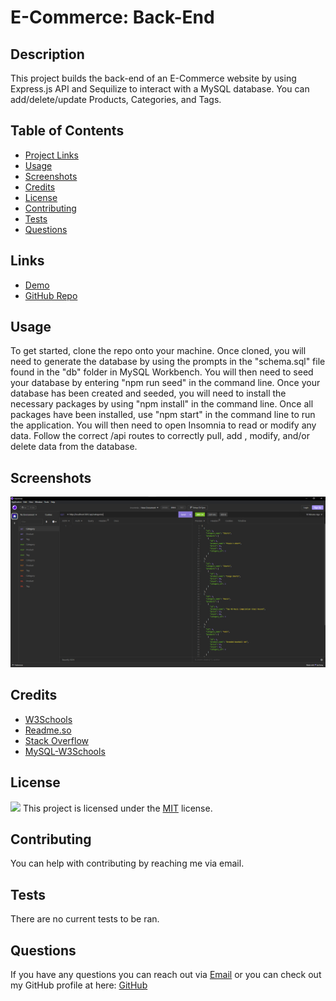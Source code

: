# E-Commerce: Back-End

## Description

This project builds the back-end of an E-Commerce website by using Express.js API and Sequilize to interact with a MySQL database. You can add/delete/update Products, Categories, and Tags.

## Table of Contents

- [Project Links](#links)
- [Usage](#usage)
- [Screenshots](#screenshots)
- [Credits](#credits)
- [License](#license)
- [Contributing](#contributing)
- [Tests](#tests)
- [Questions](#questions)

## Links

- [Demo](https://drive.google.com/file/d/1wP24tI8uaqOXQwhjoFChSrxkNVC22kJ3/view)
- [GitHub Repo](https://github.com/jeaustins27/E-Commerce)

## Usage

To get started, clone the repo onto your machine. Once cloned, you will need to generate the database by using the prompts in the "schema.sql" file found in the "db" folder in MySQL Workbench. You will then need to seed your database by entering "npm run seed" in the command line. Once your database has been created and seeded, you will need to install the necessary packages by using "npm install" in the command line. Once all packages have been installed, use "npm start" in the command line to run the application. You will then need to open Insomnia to read or modify any data. Follow the correct /api routes to correctly pull, add , modify, and/or delete data from the database.

## Screenshots

![E-Commerce](./images/e-commerce.png)

## Credits

- [W3Schools](https://www.w3schools.com/)
- [Readme.so](https://readme.so/)
- [Stack Overflow](https://stackoverflow.com)
- [MySQL-W3Schools](https://www.w3schools.com/MySQL/default.asp)

## License

![](https://img.shields.io/badge/License-MIT-blue.svg)
This project is licensed under the [MIT](https://choosealicense.com/licenses/mit/) license.

## Contributing

You can help with contributing by reaching me via email.

## Tests

There are no current tests to be ran.

## Questions

If you have any questions you can reach out via [Email](mailto:JeaustinS27@gmail.com) or you can check out my GitHub profile at here: [GitHub](https://github.com/jeaustins27)
